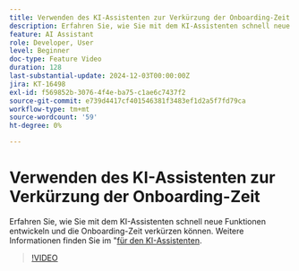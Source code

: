 ```yaml
---
title: Verwenden des KI-Assistenten zur Verkürzung der Onboarding-Zeit
description: Erfahren Sie, wie Sie mit dem KI-Assistenten schnell neue Funktionen entwickeln und die Onboarding-Zeit verkürzen können.
feature: AI Assistant
role: Developer, User
level: Beginner
doc-type: Feature Video
duration: 128
last-substantial-update: 2024-12-03T00:00:00Z
jira: KT-16498
exl-id: f569852b-3076-4f4e-ba75-c1ae6c7437f2
source-git-commit: e739d4417cf401546381f3483ef1d2a5f7fd79ca
workflow-type: tm+mt
source-wordcount: '59'
ht-degree: 0%

---
```


# Verwenden des KI-Assistenten zur Verkürzung der Onboarding-Zeit

Erfahren Sie, wie Sie mit dem KI-Assistenten schnell neue Funktionen entwickeln und die Onboarding-Zeit verkürzen können. Weitere Informationen finden Sie im &quot;[&#x200B; für den KI-Assistenten](https://experienceleague.adobe.com/de/docs/experience-platform/ai-assistant/questions).

>[!VIDEO](https://video.tv.adobe.com/v/3475939/?captions=ger&learn=on&enablevpops)
